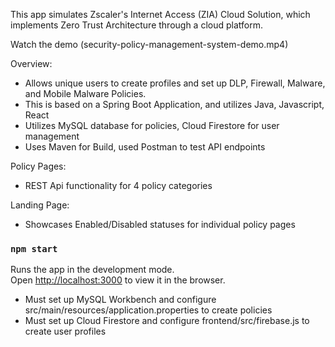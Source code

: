 This app simulates Zscaler's Internet Access (ZIA) Cloud Solution, which implements Zero Trust Architecture through a cloud platform.

Watch the demo (security-policy-management-system-demo.mp4)

Overview:
- Allows unique users to create profiles and set up DLP, Firewall, Malware, and Mobile Malware Policies.
- This is based on a Spring Boot Application, and utilizes Java, Javascript, React
- Utilizes MySQL database for policies, Cloud Firestore for user management
- Uses Maven for Build, used Postman to test API endpoints

Policy Pages:
- REST Api functionality for 4 policy categories

Landing Page:
- Showcases Enabled/Disabled statuses for individual policy pages

### `npm start`

Runs the app in the development mode.<br />
Open [http://localhost:3000](http://localhost:3000) to view it in the browser.

- Must set up MySQL Workbench and configure src/main/resources/application.properties to create policies
- Must set up Cloud Firestore and configure frontend/src/firebase.js to create user profiles


